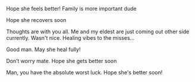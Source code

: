 Hope she feels better! Family is more important dude

Hope she recovers soon 

Thoughts are with you all. Me and my eldest are just coming  out other side currently. Wasn't nice. Healing vibes to the misses...

Good man. May she heal fully!

Don’t worry mate. Hope she gets better soon

Man, you have the absolute worst luck. Hope she's better soon!